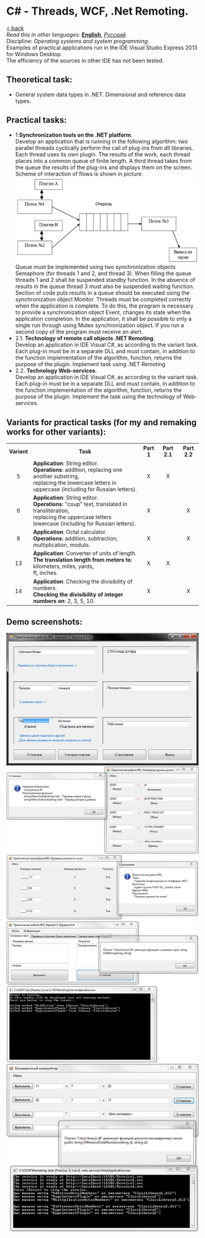 # C# - Threads, WCF, .Net Remoting.
[&lt; back](../)  
*Read this in other languages:* **[English](README.en.md)**, *[Русский](README.md)*.  
Discipline: *Operating systems and system programming*.  
Examples of practical applications run in the IDE Visual Studio Express 2013 for Windows Desktop.  
The efficiency of the sources in other IDE has not been tested.

## Theoretical task:
* General system data types in .NET. Dimensional and reference data types.

## Practical tasks:
* 1.**Synchronization tools on the .NET platform**.  
Develop an application that is running in the following algorithm: two parallel threads cyclically perform the call of plug-ins from dll libraries. Each thread uses its own plugin. The results of the work, each thread places into a common queue of finite length. A third thread takes from the queue the results of the plug-ins and displays them on the screen. Scheme of interaction of flows is shown in picture:  
![Diagram interaction threads](screenshots/task_scheme.png)  
Queue must be implemented using two synchronization objects Semaphore (for threads 1 and 2, and thread 3). When filling the queue threads 1 and 2 shall be suspended standby function. In the absence of results in the queue thread 3 must also be suspended waiting function. Section of code puts results in a queue should be executed using the synchronization object Monitor.
Threads must be completed correctly when the application is complete. To do this, the program is necessary to provide a synchronization object Event, changes its state when the application completion. In the application, it shall be possible to only a single run through using Mutex synchronization object. If you run a second copy of the program must receive an alert.
* 2.1. **Technology of remote call objects .NET Remoting**.  
Develop an application in IDE Visual C#, as according to the variant task. Each plug-in must be in a separate DLL and must contain, in addition to the function implementation of the algorithm, function, returns the purpose of the plugin. Implement task using .NET Remoting
* 2.2. **Technology Web-services**.  
Develop an application in IDE Visual C#, as according to the variant task. Each plug-in must be in a separate DLL and must contain, in addition to the function implementation of the algorithm, function, returns the purpose of the plugin. Implement the task using the technology of Web-services.

## Variants for practical tasks (for my and remaking works for other variants):
<table><tr><th>Variant</th><th>Task</th><th>Part 1</th><th>Part 2.1</th><th>Part 2.2</th></tr><tr><td align="center">5</td><td><strong>Application</strong>: String editor.<br><strong>Operations</strong>: addition, replacing one another substring,<br>replacing the lowercase letters in uppercase (including for Russian letters).</td><td align="center">X</td><td align="center">X</td><td align="center"></td></tr><tr><td align="center">6</td><td><strong>Application</strong>: String editor.<br><strong>Operations</strong>: "coup" text, translated in transliteration,<br>replacing the uppercase letters lowercase (including for Russian letters).</td><td align="center">X</td><td align="center"></td><td align="center">X</td></tr><tr><td align="center">8</td><td><strong>Application</strong>: Octal calculator.<br><strong>Operations</strong>: addition, subtraction, multiplication, modulo.</td><td align="center">X</td><td align="center"></td><td align="center">X</td></tr><tr><td align="center">13</td><td><strong>Application</strong>: Converter of units of length.<br><strong>The translation length from meters to</strong>: kilometers, miles, yards,<br>ft, inches.</td><td align="center">X</td><td align="center">X</td><td align="center"></td></tr><tr><td align="center">14</td><td><strong>Application</strong>: Checking the divisibility of numbers.<br><strong>Checking the divisibility of integer numbers on</strong>: 2, 3, 5, 10.</td><td align="center">X</td><td align="center"></td><td align="center">X</td></tr></table>

## Demo screenshots:

![Task 1, Variant 5](screenshots/task1_var5.png)
![Task 1, Variant 13](screenshots/task1_var13.png)
![Task 1, Variant 14](screenshots/task1_var14.png)
![Task 2, Variant 5](screenshots/task2_var5.png)
![Task 2, Variant 8](screenshots/task2_var8.png)
